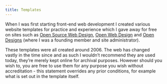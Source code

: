 ```yaml
---
title: Templates
---
```


When I was first starting front-end web development I created various website templates for practice and experience which I gave away for free on sites such as [Open Source Web Design](http://oswd.org), [Open Web Design](http://openwebdesign.org) and [Open Designs](http://opendesigns.org) (where I was a founding member and site administrator).

These templates were all created around 2006. The web has changed vastly in the time since and as such I wouldn’t recommend they are used today, they’re merely kept online for archival purposes. However should you wish to, you are free to use them for any purpose you wish without accreditation - this statement overrides any prior conditions, for example what is set out in the template itself.
